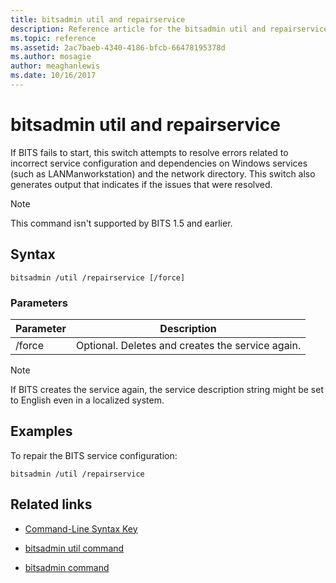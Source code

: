 ```yaml
---
title: bitsadmin util and repairservice
description: Reference article for the bitsadmin util and repairservice command, which fixes known issues in various versions of BITS service.
ms.topic: reference
ms.assetid: 2ac7baeb-4340-4186-bfcb-66478195378d
ms.author: mosagie
author: meaghanlewis
ms.date: 10/16/2017
---
```


# bitsadmin util and repairservice

If BITS fails to start, this switch attempts to resolve errors related to incorrect service configuration and dependencies on Windows services (such as LANManworkstation) and the network directory. This switch also generates output that indicates if the issues that were resolved.

> [!NOTE]
> This command isn't supported by BITS 1.5 and earlier.

## Syntax

```
bitsadmin /util /repairservice [/force]
```

### Parameters

| Parameter | Description |
| --------- | ----------- |
| /force | Optional. Deletes and creates the service again.|

> [!NOTE]
> If BITS creates the service again, the service description string might be set to English even in a localized system.

## Examples

To repair the BITS service configuration:

```
bitsadmin /util /repairservice
```

## Related links

- [Command-Line Syntax Key](command-line-syntax-key.md)

- [bitsadmin util command](bitsadmin-util.md)

- [bitsadmin command](bitsadmin.md)
